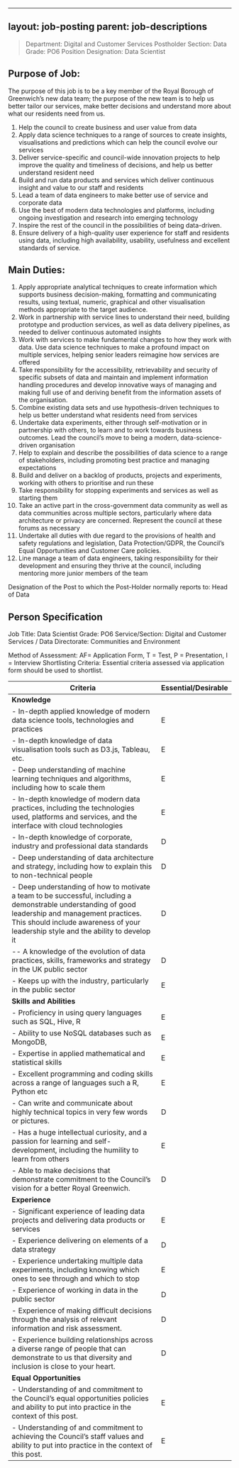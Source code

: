 
---
layout: job-posting
parent: job-descriptions
---


>Department: Digital and Customer Services
>Postholder Section: Data
>Grade: PO6
>Position Designation: Data Scientist

## Purpose of Job:
The purpose of this job is to be a key member of the Royal Borough of Greenwich’s new data team; the purpose of the new team is to help us better tailor our services, make better decisions and understand more about what our residents need from us.

1.  Help the council to create business and user value from data
2.  Apply data science techniques to a range of sources to create insights, visualisations and predictions which can help the council evolve our services
3.  Deliver service-specific and council-wide innovation projects to help improve the quality and timeliness of decisions, and help us better understand resident need
4.  Build and run data products and services which deliver continuous insight and value to our staff and residents
5.  Lead a team of data engineers to make better use of service and corporate data
6.  Use the best of modern data technologies and platforms, including ongoing investigation and research into emerging technology
7.  Inspire the rest of the council in the possibilities of being data-driven.
8.  Ensure delivery of a high-quality user experience for staff and residents using data, including high availability, usability, usefulness and excellent standards of service.

## Main Duties:
1.  Apply appropriate analytical techniques to create information which supports business decision-making, formatting and communicating results, using textual, numeric, graphical and other visualisation methods appropriate to the target audience.
2.  Work in partnership with service lines to understand their need, building prototype and production services, as well as data delivery pipelines, as needed to deliver continuous automated insights
3.  Work with services to make fundamental changes to how they work with data. Use data science techniques to make a profound impact on multiple services, helping senior leaders reimagine how services are offered
4.  Take responsibility for the accessibility, retrievability and security of specific subsets of data and maintain and implement information handling procedures and develop innovative ways of managing and making full use of and deriving benefit from the information assets of the organisation.
5.  Combine existing data sets and use hypothesis-driven techniques to help us better understand what residents need from services
6.  Undertake data experiments, either through self-motivation or in partnership with others, to learn and to work towards business outcomes. Lead the council’s move to being a modern, data-science-driven organisation
7.  Help to explain and describe the possibilities of data science to a range of stakeholders, including promoting best practice and managing expectations
8.  Build and deliver on a backlog of products, projects and experiments, working with others to prioritise and run these
9.  Take responsibility for stopping experiments and services as well as starting them
10.  Take an active part in the cross-government data community as well as data communities across multiple sectors, particularly where data architecture or privacy are concerned. Represent the council at these forums as necessary
11.  Undertake all duties with due regard to the provisions of health and safety regulations and legislation, Data Protection/GDPR, the Council’s Equal Opportunities and Customer Care policies.
12.  Line manage a team of data engineers, taking responsibility for their development and ensuring they thrive at the council, including mentoring more junior members of the team
 
Designation of the Post to which the Post-Holder normally reports to: Head of Data

## Person Specification
Job Title: Data Scientist
Grade: PO6
Service/Section: Digital and Customer Services / Data
Directorate: Communities and Environment

Method of Assessment: AF= Application Form, T = Test, P = Presentation, I = Interview
Shortlisting Criteria: Essential criteria assessed via application form should be used to shortlist.

| Criteria | Essential/Desirable |  
| ----------- | ----------- |  
| **Knowledge**  
| -   In-depth applied knowledge of modern data science tools, technologies and practices | E|
| -   In-depth knowledge of data visualisation tools such as D3.js, Tableau, etc. | E |
| -   Deep understanding of machine learning techniques and algorithms, including how to scale them | E |
| -   In-depth knowledge of modern data practices, including the technologies used, platforms and services, and the interface with cloud technologies | E |
| - In-depth knowledge of corporate, industry and professional data standards | D |
| -   Deep understanding of data architecture and strategy, including how to explain this to non-technical people | D |
| - Deep understanding of how to motivate a team to be successful, including a demonstrable understanding of good leadership and management practices. This should include awareness of your leadership style and the ability to develop it | D |
| --   A knowledge of the evolution of data practices, skills, frameworks and strategy in the UK public sector | D |
| - Keeps up with the industry, particularly in the public sector | E |
| **Skills and Abilities** 
| -   Proficiency in using query languages such as SQL, Hive, R | E |
| -   Ability to use NoSQL databases such as MongoDB, | E |
| -   Expertise in applied mathematical and statistical skills | E |
| - Excellent programming and coding skills across a range of languages such a R, Python etc | E |
| - Can write and communicate about highly technical topics in very few words or pictures. | D |
| -   Has a huge intellectual curiosity, and a passion for learning and self-development, including the humility to learn from others | E |
| -   Able to make decisions that demonstrate commitment to the Council’s vision for a better Royal Greenwich. | D |
| **Experience** 
|- Significant experience of leading data projects and delivering data products or services | E |
| -   Experience delivering on elements of a data strategy | D |
| - Experience undertaking multiple data experiments, including knowing which ones to see through and which to stop | E |
|-   Experience of working in data in the public sector | D |
|-   Experience of making difficult decisions through the analysis of relevant information and risk assessment. | D |
| - Experience building relationships across a diverse range of people that can demonstrate to us that diversity and inclusion is close to your heart. | D |
| **Equal Opportunities** 
| - Understanding of and commitment to the Council’s equal opportunities policies and ability to put into practice in the context of this post. | E |
| - Understanding of and commitment to achieving the Council’s staff values and ability to put into practice in the context of this post.| E |


